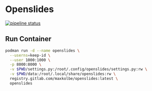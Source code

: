 # Openslides

[![pipeline status](https://gitlab.com/Maxkolbe/openslides/badges/main/pipeline.svg)](https://gitlab.com/Maxkolbe/openslides/-/commits/main)

## Run Container

```bash
podman run -d --name openslides \
  --userns=keep-id \
  --user 1000:1000 \
  -p 8000:8000 \
  -v $PWD/settings.py:/root/.config/openslides/settings.py:rw \
  -v $PWD/data:/root/.local/share/openslides:rw \
  registry.gitlab.com/maxkolbe/openslides:latest \
  openslides
```
